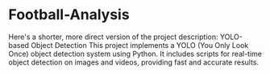 # Football-Analysis
 Here's a shorter, more direct version of the project description:  YOLO-based Object Detection This project implements a YOLO (You Only Look Once) object detection system using Python. It includes scripts for real-time object detection on images and videos, providing fast and accurate results.
